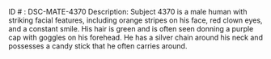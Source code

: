 ID # : DSC-MATE-4370
Description: Subject 4370 is a male human with striking facial features, including orange stripes on his face, red clown eyes, and a constant smile. His hair is green and is often seen donning a purple cap with goggles on his forehead. He has a silver chain around his neck and possesses a candy stick that he often carries around.